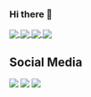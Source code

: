 ### Hi there 👋

<a href="https://github.com/raypal4">
  <img align="center" src="https://github-readme-stats.vercel.app/api?username=raypal4&show_icons=true&theme=dark" />
</a>
<a href="https://github.com/raypal4">
  <img align="center" src="https://github-readme-stats.vercel.app/api/top-langs/?username=raypal4&theme=dark" />
</a>

<a href="https://github.com/raypal4/Hotdog-Not-Hotdog">
  <img align="center" src="https://github-readme-stats.vercel.app/api/pin/?username=raypal4&repo=Hotdog-Not-Hotdog&theme=dark" />
</a>
<a href="https://github.com/raypal4/supersecretproject">
  <img align="center" src="https://github-readme-stats.vercel.app/api/pin/?username=raypal4&repo=supersecretproject&theme=dark" />
</a>

<h2>Social Media</h2>

<p align = "center">
 
[<img src="https://img.shields.io/badge/linkedin-%230077B5.svg?&style=for-the-badge&logo=linkedin&logoColor=white" />](https://www.linkedin.com/in/raynold-tan-%E9%99%88%E5%8B%87%E4%BB%BB-2aa011191/)
[<img src = "https://img.shields.io/badge/instagram-%23E4405F.svg?&style=for-the-badge&logo=instagram&logoColor=white">](https://www.instagram.com/raynoldtyr/)
[<img src="https://img.shields.io/badge/facebook-%231877F2.svg?&style=for-the-badge&logo=facebook&logoColor=white" />](https://www.facebook.com/raynoldtyr/) 

<!--
**raypal4/raypal4** is a ✨ _special_ ✨ repository because its `README.md` (this file) appears on your GitHub profile.

Here are some ideas to get you started:

- 🔭 I’m currently working on ...
- 🌱 I’m currently learning ...
- 👯 I’m looking to collaborate on ...
- 🤔 I’m looking for help with ...
- 💬 Ask me about ...
- 📫 How to reach me: ...
- 😄 Pronouns: ...
- ⚡ Fun fact: ...
-->
